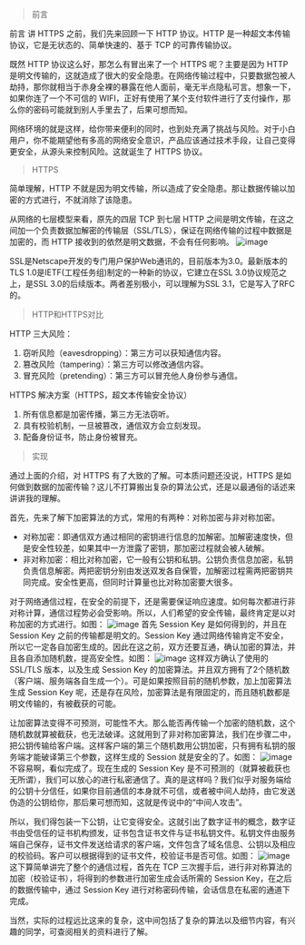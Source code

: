 > 前言

前言 讲 HTTPS 之前，我们先来回顾一下 HTTP 协议。HTTP 是一种超文本传输协议，它是无状态的、简单快速的、基于 TCP 的可靠传输协议。

既然 HTTP 协议这么好，那怎么有冒出来了一个 HTTPS 呢？主要是因为 HTTP 是明文传输的，这就造成了很大的安全隐患。在网络传输过程中，只要数据包被人劫持，那你就相当于赤身全裸的暴露在他人面前，毫无半点隐私可言。想象一下，如果你连了一个不可信的 WIFI，正好有使用了某个支付软件进行了支付操作，那么你的密码可能就到别人手里去了，后果可想而知。

网络环境的就是这样，给你带来便利的同时，也到处充满了挑战与风险。对于小白用户，你不能期望他有多高的网络安全意识，产品应该通过技术手段，让自己变得更安全，从源头来控制风险。这就诞生了 HTTPS 协议。

> HTTPS

简单理解，HTTP 不就是因为明文传输，所以造成了安全隐患。那让数据传输以加密的方式进行，不就消除了该隐患。

从网络的七层模型来看，原先的四层 TCP 到七层 HTTP 之间是明文传输，在这之间加一个负责数据加解密的传输层（SSL/TLS），保证在网络传输的过程中数据是加密的，而 HTTP 接收到的依然是明文数据，不会有任何影响。
![image](https://note.youdao.com/yws/api/personal/file/B8F8A772354D4447992DAEC573ED881A?method=download&shareKey=600a1f4e14562482fe331d6a0c155677)

SSL是Netscape开发的专门用户保护Web通讯的，目前版本为3.0。最新版本的TLS 1.0是IETF(工程任务组)制定的一种新的协议，它建立在SSL 3.0协议规范之上，是SSL 3.0的后续版本。两者差别极小，可以理解为SSL 3.1，它是写入了RFC的。

> HTTP和HTTPS对比

HTTP 三大风险：

1. 窃听风险（eavesdropping）：第三方可以获知通信内容。
2. 篡改风险（tampering）：第三方可以修改通信内容。
3. 冒充风险（pretending）：第三方可以冒充他人身份参与通信。

HTTPS 解决方案（HTTPS，超文本传输安全协议）

1. 所有信息都是加密传播，第三方无法窃听。
2. 具有校验机制，一旦被篡改，通信双方会立刻发现。
3. 配备身份证书，防止身份被冒充。

> 实现

通过上面的介绍，对 HTTPS 有了大致的了解。可本质问题还没说，HTTPS 是如何做到数据的加密传输？这儿不打算搬出复杂的算法公式，还是以最通俗的话述来讲讲我的理解。

首先，先来了解下加密算法的方式，常用的有两种：对称加密与非对称加密。
- 对称加密：即通信双方通过相同的密钥进行信息的加解密。加解密速度快，但是安全性较差，如果其中一方泄露了密钥，那加密过程就会被人破解。
- 非对称加密：相比对称加密，它一般有公钥和私钥。公钥负责信息加密，私钥负责信息解密。两把密钥分别由发送双发各自保管，加解密过程需两把密钥共同完成。安全性更高，但同时计算量也比对称加密要大很多。

对于网络通信过程，在安全的前提下，还是需要保证响应速度。如何每次都进行非对称计算，通信过程势必会受影响。所以，人们希望的安全传输，最终肯定是以对称加密的方式进行。如图：
![image](https://note.youdao.com/yws/api/personal/file/3C60894D8F48451E8B0214E748A0CD0B?method=download&shareKey=25cf528d39bb031d4438585bc8ac1dc1)
首先 Session Key 是如何得到的，并且在 Session Key 之前的传输都是明文的。Session Key 通过网络传输肯定不安全，所以它一定各自加密生成的。因此在这之前，双方还要互通，确认加密的算法，并且各自添加随机数，提高安全性。如图：
![image](https://note.youdao.com/yws/api/personal/file/00AD32DEA53D4B618635F0A4B6C80B0A?method=download&shareKey=6233acee6f54fbbcfe74be895b24765f)
这样双方确认了使用的 SSL/TLS 版本，以及生成 Session Key 的加密算法。并且双方拥有了2个随机数（客户端、服务端各自生成一个）。可是如果按照目前的随机参数，加上加密算法生成 Session Key 呢，还是存在风险，加密算法是有限固定的，而且随机数都是明文传输的，有被截获的可能。

让加密算法变得不可预测，可能性不大。那么能否再传输一个加密的随机数，这个随机数就算被截获，也无法破译。这就用到了非对称加密算法，我们在步骤二中，把公钥传输给客户端。这样客户端的第三个随机数用公钥加密，只有拥有私钥的服务端才能破译第三个参数，这样生成的 Session 就是安全的了。如图：
![image](https://note.youdao.com/yws/api/personal/file/5FE43208800141C4B4F15745C02A127B?method=download&shareKey=107a4d4841f0248a1971f501d34af6c2)
不容易啊，看似完成了。现在生成的 Session Key 是不可预测的（就算被截获也无所谓），我们可以放心的进行私密通信了。真的是这样吗？我们似乎对服务端给的公钥十分信任，如果你目前通信的本身就不可信，或者被中间人劫持，由它发送伪造的公钥给你，那后果可想而知，这就是传说中的“中间人攻击”。

所以，我们得包装一下公钥，让它变得安全。这就引出了数字证书的概念，数字证书由受信任的证书机构颁发，证书包含证书文件与证书私钥文件。私钥文件由服务端自己保存，证书文件发送给请求的客户端，文件包含了域名信息、公钥以及相应的校验码。客户可以根据得到的证书文件，校验证书是否可信。如图：
![image](https://note.youdao.com/yws/api/personal/file/A26EAD8A7B564F5F96221A26BB33B47F?method=download&shareKey=785ad083e11f682ead278dbb8f45261e)
这下算简单讲完了整个的通信过程，首先在 TCP 三次握手后，进行非对称算法的加密（校验证书），将得到的参数进行加密生成会话所需的 Session Key，在之后的数据传输中，通过 Session Key 进行对称密码传输，会话信息在私密的通道下完成。

当然，实际的过程远比这来的复杂，这中间包括了复杂的算法以及细节内容，有兴趣的同学，可查阅相关的资料进行了解。